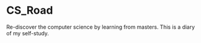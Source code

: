 # CS_Road
Re-discover the computer science by learning from masters. This is a diary of my self-study. 
